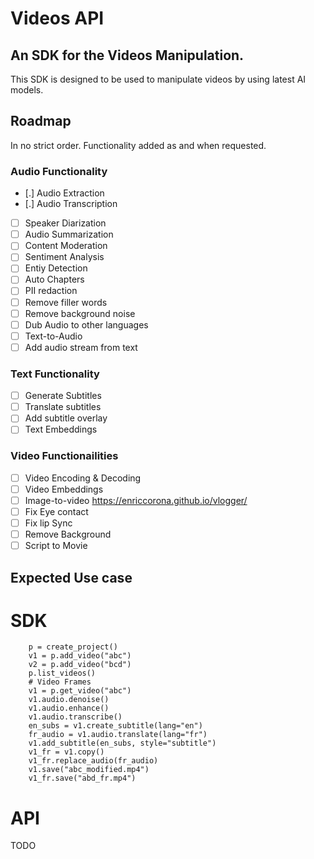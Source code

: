 # Videos API

## An SDK for the Videos Manipulation.

This SDK is designed to be used to manipulate videos by using latest AI models.

## Roadmap

In no strict order. Functionality added as and when requested.

### Audio Functionality
- [.] Audio Extraction 
- [.] Audio Transcription
- [ ] Speaker Diarization
- [ ] Audio Summarization
- [ ] Content Moderation
- [ ] Sentiment Analysis 
- [ ] Entiy Detection
- [ ] Auto Chapters
- [ ] PII redaction
- [ ] Remove filler words
- [ ] Remove background noise
- [ ] Dub Audio to other languages
- [ ] Text-to-Audio
- [ ] Add audio stream from text

### Text Functionality
- [ ] Generate Subtitles 
- [ ] Translate subtitles
- [ ] Add subtitle overlay
- [ ] Text Embeddings

### Video Functionailities
- [ ] Video Encoding & Decoding
- [ ] Video Embeddings
- [ ] Image-to-video https://enriccorona.github.io/vlogger/
- [ ] Fix Eye contact
- [ ] Fix lip Sync
- [ ] Remove Background
- [ ] Script to Movie

## Expected Use case

# SDK
```pytthon
    p = create_project()
    v1 = p.add_video("abc")
    v2 = p.add_video("bcd")
    p.list_videos()
    # Video Frames
    v1 = p.get_video("abc")
    v1.audio.denoise()
    v1.audio.enhance()
    v1.audio.transcribe()
    en_subs = v1.create_subtitle(lang="en")
    fr_audio = v1.audio.translate(lang="fr")
    v1.add_subtitle(en_subs, style="subtitle")
    v1_fr = v1.copy()
    v1_fr.replace_audio(fr_audio)
    v1.save("abc_modified.mp4")
    v1_fr.save("abd_fr.mp4")
```
# API

TODO